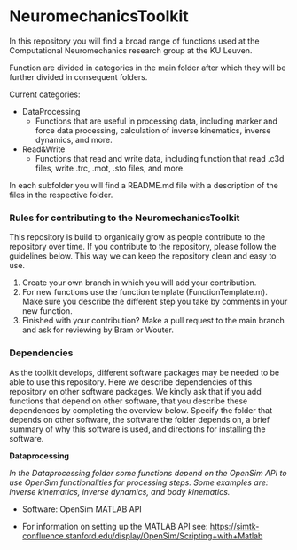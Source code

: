 # NeuromechanicsToolkit

In this repository you will find a broad range of functions used at the Computational Neuromechanics research group at the KU Leuven.

Function are divided in categories in the main folder after which they will be further divided in consequent folders. 

Current categories:

- DataProcessing
  - Functions that are useful in processing data, including marker and force data processing, calculation of inverse kinematics, inverse dynamics, and more.
- Read&Write
  - Functions that read and write data, including function that read .c3d files, write .trc, .mot, .sto files, and more.

In each subfolder you will find a README.md file with a description of the files in the respective folder.

### Rules for contributing to the NeuromechanicsToolkit

This repository is build to organically grow as people contribute to the repository over time. If you contribute to the repository, please follow the guidelines below. This way we can keep the repository clean and easy to use.

1. Create your own branch in which you will add your contribution.
2. For new functions use the function template (FunctionTemplate.m). Make sure you describe the different step you take by comments in your new function.
3. Finished with your contribution? Make a pull request to the main branch and ask for reviewing by Bram or Wouter. 

### Dependencies

As the toolkit develops, different software packages may be needed to be able to use this repository. Here we describe dependencies of this repository on other software packages. We kindly ask that if you add functions that depend on other software, that you describe these dependences by completing the overview below. Specify the folder that depends on other software, the software the folder depends on, a brief summary of why this software is used, and directions for installing the software.

**Dataprocessing**

*In the Dataprocessing folder some functions depend on the OpenSim API to use OpenSim functionalities for processing steps. Some examples are: inverse kinematics, inverse dynamics, and body kinematics.*

- Software: OpenSim MATLAB API

- For information on setting up the MATLAB API see: https://simtk-confluence.stanford.edu/display/OpenSim/Scripting+with+Matlab
